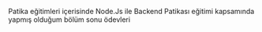 Patika eğitimleri içerisinde Node.Js ile Backend Patikası eğitimi kapsamında yapmış olduğum bölüm sonu ödevleri